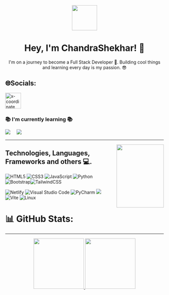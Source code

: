 <div align="center">
  <img src="https://media.tenor.com/MdI9bTt7NMgAAAAi/good-evening-hand-wave.gif" width="80">
  <h1>Hey, I'm ChandraShekhar! 👋</h1>
  <p>I'm on a journey to become a Full Stack Developer 🚀. Building cool things and learning every day is my passion. 😎</p>
</div>

## 🌐Socials:
<a href="https://twitter.com/@csyadav130">
    <img src="https://img.icons8.com/ios-filled/50/x-coordinate.png" alt="x-coordinate" width="50" height="50"
      >
</a>

### 📚 I'm currently learning 📚
<p>
  <img src="https://img.shields.io/badge/TypeScript-007ACC?style=for-the-badge&logo=typescript&logoColor=white">&nbsp;&nbsp;&nbsp;&nbsp
  <img src = "https://img.shields.io/badge/Next-black?style=for-the-badge&logo=next.js&logoColor=white"&nbsp;&nbsp;&nbsp;&nbsp;

</p>
<hr>
<img align="right" src="https://e0.pxfuel.com/wallpapers/614/775/desktop-wallpaper-anime-pfp-sky-art-anime-dp-anime-dp-anime-boy-profile.jpg" width="150" height="200"/>

 




## Technologies, Languages, Frameworks and others 💻.
![HTML5](https://img.shields.io/badge/html5-%23E34F26.svg?style=for-the-badge&logo=html5&logoColor=white) ![CSS3](https://img.shields.io/badge/css3-%231572B6.svg?style=for-the-badge&logo=css3&logoColor=white) ![JavaScript](https://img.shields.io/badge/javascript-%23323330.svg?style=for-the-badge&logo=javascript&logoColor=%23F7DF1E) ![Python](https://img.shields.io/badge/python-3670A0?style=for-the-badge&logo=python&logoColor=ffdd54)  ![Bootstrap](https://img.shields.io/badge/bootstrap-%23563D7C.svg?style=for-the-badge&logo=bootstrap&logoColor=white)![TailwindCSS](https://img.shields.io/badge/tailwindcss-%2338B2AC.svg?style=for-the-badge&logo=tailwind-css&logoColor=white)

   ![Netlify](https://img.shields.io/badge/netlify-%23000000.svg?style=for-the-badge&logo=netlify&logoColor=#00C7B7)
   ![Visual Studio Code](https://img.shields.io/badge/Visual%20Studio%20Code-0078d7.svg?style=for-the-badge&logo=visual-studio-code&logoColor=white)
   ![PyCharm](https://img.shields.io/badge/pycharm-143?style=for-the-badge&logo=pycharm&logoColor=black&color=black&labelColor=green)
   <img src="https://img.shields.io/badge/React-20232A?style=for-the-badge&logo=react&logoColor=61DAFB">&nbsp;&nbsp;
   ![Vite](https://img.shields.io/badge/vite-%23646CFF.svg?style=for-the-badge&logo=vite&logoColor=white)
   ![Linux](https://img.shields.io/badge/Linux-FCC624?style=for-the-badge&logo=linux&logoColor=black)
   
# 📊 GitHub Stats:
<hr>
<p align="center">
<a href="https://github.com/StarDust130">
  <img height="160em" src="https://github-readme-stats.vercel.app/api?username=StarDust130&show_icons=true&theme=react&" />
  <img height="160em" src="https://github-readme-streak-stats.herokuapp.com/?user=StarDust130&show_icons=true&theme=react&" />
</a>
</p>

<div align="center">
    <img src="https://quotes-github-readme.vercel.app/api?type=horizontal&theme=radical" alt="">
    <br>
    <a href="https://visitcount.itsvg.in/api?id=StarDust130&icon=0&color=5">
    </a>
</div>









